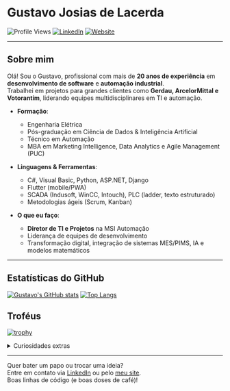 # Gustavo Josias de Lacerda

![Profile Views](https://komarev.com/ghpvc/?username=srqubit&color=blueviolet)
[![LinkedIn](https://img.shields.io/badge/-LinkedIn-blue?logo=LinkedIn&logoColor=white)](https://www.linkedin.com/in/gustavomsi/)
[![Website](https://img.shields.io/badge/-Website-green?logo=internet-explorer&logoColor=white)](https://gustavolacerda.eng.br)

---

## Sobre mim
Olá! Sou o Gustavo, profissional com mais de **20 anos de experiência** em **desenvolvimento de software** e **automação industrial**.  
Trabalhei em projetos para grandes clientes como **Gerdau, ArcelorMittal e Votorantim**, liderando equipes multidisciplinares em TI e automação.

- **Formação**:  
  - Engenharia Elétrica  
  - Pós-graduação em Ciência de Dados & Inteligência Artificial  
  - Técnico em Automação  
  - MBA em Marketing Intelligence, Data Analytics e Agile Management (PUC)

- **Linguagens & Ferramentas**:
  - C#, Visual Basic, Python, ASP.NET, Django  
  - Flutter (mobile/PWA)  
  - SCADA (Indusoft, WinCC, Intouch), PLC (ladder, texto estruturado)  
  - Metodologias ágeis (Scrum, Kanban)

- **O que eu faço**:
  - **Diretor de TI e Projetos** na MSI Automação  
  - Liderança de equipes de desenvolvimento  
  - Transformação digital, integração de sistemas MES/PIMS, IA e modelos matemáticos  

---

## Estatísticas do GitHub
[![Gustavo's GitHub stats](https://github-readme-stats.vercel.app/api?username=srqubit&show_icons=true&theme=radical)](https://github.com/anuraghazra/github-readme-stats)
[![Top Langs](https://github-readme-stats.vercel.app/api/top-langs/?username=srqubit&layout=compact&theme=radical)](https://github.com/anuraghazra/github-readme-stats)

## Troféus
[![trophy](https://github-profile-trophy.vercel.app/?username=srqubit&theme=darkhub&column=7)](https://github.com/ryo-ma/github-profile-trophy)

<!-- 
  Snake Animation
  Para configurar, siga as instruções do repositório: https://github.com/Platane/snk
  Descomente a linha abaixo depois de configurar o workflow:
-->
<!-- ![snake gif](https://github.com/srqubit/srqubit/blob/output/github-contribution-grid-snake.svg) -->

<details>
  <summary>Curiosidades extras</summary>
  
  - Gosto de um café enquanto faço reviews de código ☕
  - Sempre em busca de novas tecnologias e desafios
  - Nas horas vagas, fã de esportes de tiro e música

</details>

---

Quer bater um papo ou trocar uma ideia?  
Entre em contato via [LinkedIn](https://www.linkedin.com/in/gustavomsi/) ou pelo [meu site](https://gustavolacerda.eng.br).  
Boas linhas de código (e boas doses de café)!
